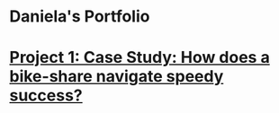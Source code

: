 # Daniela's Portfolio

# [Project 1: Case Study: How does a bike-share navigate speedy success?](https://github.com/danielamartinho/Case-Study-Cyclistic-Bike-Sharing)

